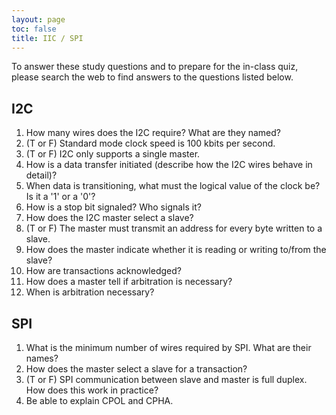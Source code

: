 ```yaml
---
layout: page
toc: false
title: IIC / SPI
---
```

To answer these study questions and to prepare for the in-class quiz, please search the web to find answers to the questions listed below.

## I2C
1. How many wires does the I2C require? What are they named?
1. (T or F) Standard mode clock speed is 100 kbits per second.
1. (T or F) I2C only supports a single master.
1. How is a data transfer initiated (describe how the I2C wires behave in detail)?
1. When data is transitioning, what must the logical value of the clock be? Is it a '1' or a '0'?
1. How is a stop bit signaled? Who signals it?
1. How does the I2C master select a slave?
1. (T or F) The master must transmit an address for every byte written to a slave.
1. How does the master indicate whether it is reading or writing to/from the slave?
1. How are transactions acknowledged?
1. How does a master tell if arbitration is necessary?
1. When is arbitration necessary?

## SPI
1. What is the minimum number of wires required by SPI. What are their names?
1. How does the master select a slave for a transaction?
1. (T or F) SPI communication between slave and master is full duplex. How does this work in practice?
1. Be able to explain CPOL and CPHA.